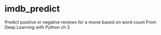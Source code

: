 # imdb_predict
Predict positive or negative reviews for a movie based on word count
From Deep Learning with Python ch 3
